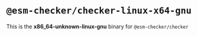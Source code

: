 # `@esm-checker/checker-linux-x64-gnu`

This is the **x86_64-unknown-linux-gnu** binary for `@esm-checker/checker`
